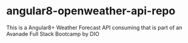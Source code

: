 # angular8-openweather-api-repo
This is a Angular8+ Weather Forecast API consuming that is part of an Avanade  Full Stack Bootcamp by DIO
